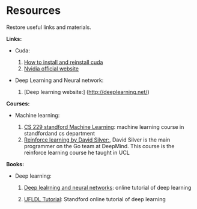 # Resources

Restore useful links and materials.

**Links:**

- Cuda:

  1) [How to install and reinstall cuda](http://www.cnblogs.com/mayi2010/p/5604586.html)
  2) [Nvidia official website](http://www.nvidia.com/page/home.html)
  
- Deep Learning and Neural network:
  1) [Deep learning website:] (http://deeplearning.net/) 


**Courses:**
- Machine learning:   

    1) [CS 229 standford Machine Learning](http://cs229.stanford.edu/): machine learning course in standfordand cs department
    2) [Reinforce learning by David Silver:](http://http://www0.cs.ucl.ac.uk/staff/d.silver/web/Teaching.html), David Silver is the main programmer on the Go team at DeepMind. This course is the reinforce learning course he taught in UCL 

**Books:**
 - Deep learning:
   1) [Deep lealrning and neural networks](http://neuralnetworksanddeeplearning.com/): online tutorial of deep learning
   
   2) [UFLDL Tutorial](http://deeplearning.stanford.edu/wiki/index.php/UFLDL_Tutorial): Standford online tutorial of deep learning
